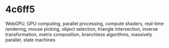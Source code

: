 # 4c6ff5
WebGPU, GPU computing, parallel processing, compute shaders, real-time rendering, mouse picking, object selection, triangle intersection, inverse transformation, matrix composition, branchless algorithms, massively parallel, state machines
